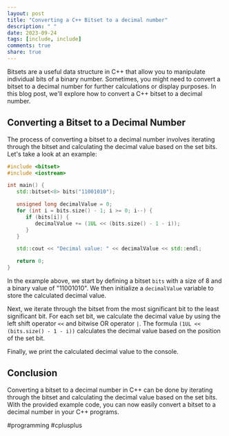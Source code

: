 ```yaml
---
layout: post
title: "Converting a C++ Bitset to a decimal number"
description: " "
date: 2023-09-24
tags: [include, include]
comments: true
share: true
---
```


Bitsets are a useful data structure in C++ that allow you to manipulate individual bits of a binary number. Sometimes, you might need to convert a bitset to a decimal number for further calculations or display purposes. In this blog post, we'll explore how to convert a C++ bitset to a decimal number.

## Converting a Bitset to a Decimal Number

The process of converting a bitset to a decimal number involves iterating through the bitset and calculating the decimal value based on the set bits. Let's take a look at an example:

```cpp
#include <bitset>
#include <iostream>

int main() {
   std::bitset<8> bits("11001010");

   unsigned long decimalValue = 0;
   for (int i = bits.size() - 1; i >= 0; i--) {
      if (bits[i]) {
         decimalValue += (1UL << (bits.size() - 1 - i));
      }
   }

   std::cout << "Decimal value: " << decimalValue << std::endl;

   return 0;
}
```

In the example above, we start by defining a bitset `bits` with a size of 8 and a binary value of "11001010". We then initialize a `decimalValue` variable to store the calculated decimal value. 

Next, we iterate through the bitset from the most significant bit to the least significant bit. For each set bit, we calculate the decimal value by using the left shift operator `<<` and bitwise OR operator `|`. The formula `(1UL << (bits.size() - 1 - i))` calculates the decimal value based on the position of the set bit.

Finally, we print the calculated decimal value to the console.

## Conclusion

Converting a bitset to a decimal number in C++ can be done by iterating through the bitset and calculating the decimal value based on the set bits. With the provided example code, you can now easily convert a bitset to a decimal number in your C++ programs.

#programming #cplusplus